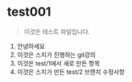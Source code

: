 # test001

> 이것은 테스트 파일입니다.

1. 안녕하세요
2. 이것은 스치가 진행하는 git강의
3. 이것은 test/1에서 새로 만든 항목
4. 이것은 스치가 만든 test/2 브랜치 수정사항
